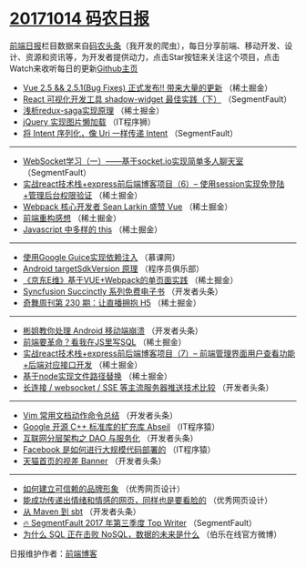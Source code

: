 # [20171014 码农日报](http://hao.caibaojian.com/date/2017/10/14)

[前端日报](http://caibaojian.com/c/news)栏目数据来自[码农头条](http://hao.caibaojian.com/)（我开发的爬虫），每日分享前端、移动开发、设计、资源和资讯等，为开发者提供动力，点击Star按钮来关注这个项目，点击Watch来收听每日的更新[Github主页](https://github.com/kujian/frontendDaily)
* [Vue 2.5 &amp;&amp; 2.5.1(Bug Fixes) 正式发布!! 带来大量的更新](http://hao.caibaojian.com/53760.html) （稀土掘金）
* [React 可视化开发工具 shadow-widget 最佳实践（下）](http://hao.caibaojian.com/53758.html) （SegmentFault）
* [浅析redux-saga实现原理](http://hao.caibaojian.com/53762.html) （稀土掘金）
* [jQuery 实现图片懒加载](http://hao.caibaojian.com/53804.html) （IT程序狮）
* [将 Intent 序列化，像 Uri 一样传递 Intent](http://hao.caibaojian.com/53756.html) （SegmentFault）

***
* [WebSocket学习（一）——基于socket.io实现简单多人聊天室](http://hao.caibaojian.com/53757.html) （SegmentFault）
* [实战react技术栈+express前后端博客项目（6）&#8211; 使用session实现免登陆+管理后台权限验证](http://hao.caibaojian.com/53769.html) （稀土掘金）
* [Webpack 核心开发者 Sean Larkin 盛赞 Vue](http://hao.caibaojian.com/53764.html) （稀土掘金）
* [前端重构感想](http://hao.caibaojian.com/53765.html) （稀土掘金）
* [Javascript 中多样的 this](http://hao.caibaojian.com/53766.html) （稀土掘金）

***
* [使用Google Guice实现依赖注入](http://hao.caibaojian.com/53800.html) （慕课网）
* [Android targetSdkVersion 原理](http://hao.caibaojian.com/53801.html) （程序员俱乐部）
* [《京东E维》基于VUE+Webpack的单页面实践](http://hao.caibaojian.com/53761.html) （稀土掘金）
* [Syncfusion Succinctly 系列免费电子书](http://hao.caibaojian.com/53785.html) （开发者头条）
* [奇舞周刊第 230 期：让直播拥抱 H5](http://hao.caibaojian.com/53763.html) （稀土掘金）

***
* [彬姐教你处理 Android 移动端崩溃](http://hao.caibaojian.com/53787.html) （开发者头条）
* [前端要革命？看我在JS里写SQL](http://hao.caibaojian.com/53767.html) （稀土掘金）
* [实战react技术栈+express前后端博客项目（7）&#8211; 前端管理界面用户查看功能+后端对应接口开发](http://hao.caibaojian.com/53768.html) （稀土掘金）
* [基于node实现文件路径替换](http://hao.caibaojian.com/53759.html) （稀土掘金）
* [长连接 / websocket / SSE 等主流服务器推送技术比较](http://hao.caibaojian.com/53782.html) （开发者头条）

***
* [Vim 常用文档动作命令总结](http://hao.caibaojian.com/53783.html) （开发者头条）
* [Google 开源 C++ 标准库的扩充库 Abseil](http://hao.caibaojian.com/53802.html) （IT程序猿）
* [互联网分层架构之 DAO 与服务化](http://hao.caibaojian.com/53784.html) （开发者头条）
* [Facebook 是如何进行大规模代码部署的](http://hao.caibaojian.com/53803.html) （IT程序猿）
* [天猫首页的视差 Banner](http://hao.caibaojian.com/53786.html) （开发者头条）

***
* [如何建立可信赖的品牌形象](http://hao.caibaojian.com/53805.html) （优秀网页设计）
* [能成功传递出情绪和情感的网页，同样也是要看脸的](http://hao.caibaojian.com/53806.html) （优秀网页设计）
* [从 Maven 到 sbt](http://hao.caibaojian.com/53788.html) （开发者头条）
* [🔥 SegmentFault 2017 年第三季度 Top Writer](http://hao.caibaojian.com/53755.html) （SegmentFault）
* [为什么 SQL 正在击败 NoSQL，数据的未来是什么](http://hao.caibaojian.com/53807.html) （伯乐在线官方微博）

日报维护作者：[前端博客](http://caibaojian.com/) 